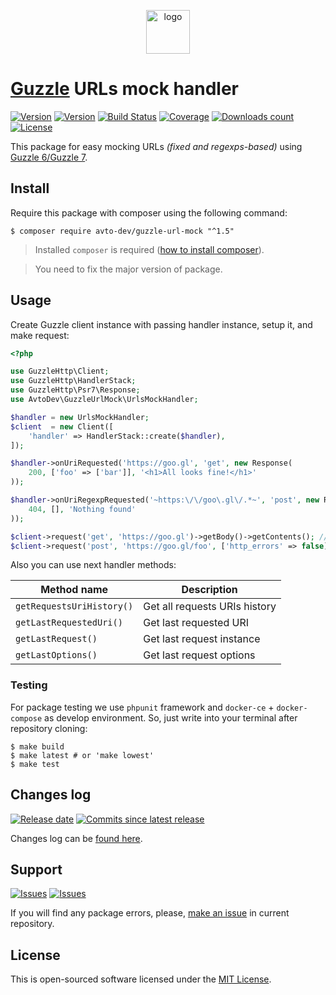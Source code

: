 <p align="center">
  <img alt="logo" src="https://hsto.org/webt/0v/qb/0p/0vqb0pp6ntyyd8mbdkkj0wsllwo.png" width="70" height="70" />
</p>

# [Guzzle][guzzle_link] URLs mock handler

[![Version][badge_packagist_version]][link_packagist]
[![Version][badge_php_version]][link_packagist]
[![Build Status][badge_build_status]][link_build_status]
[![Coverage][badge_coverage]][link_coverage]
[![Downloads count][badge_downloads_count]][link_packagist]
[![License][badge_license]][link_license]

This package for easy mocking URLs _(fixed and regexps-based)_ using [Guzzle 6/Guzzle 7][guzzle_link].

## Install

Require this package with composer using the following command:

```shell
$ composer require avto-dev/guzzle-url-mock "^1.5"
```

> Installed `composer` is required ([how to install composer][getcomposer]).

> You need to fix the major version of package.

## Usage

Create Guzzle client instance with passing handler instance, setup it, and make request:

```php
<?php

use GuzzleHttp\Client;
use GuzzleHttp\HandlerStack;
use GuzzleHttp\Psr7\Response;
use AvtoDev\GuzzleUrlMock\UrlsMockHandler;

$handler = new UrlsMockHandler;
$client  = new Client([
    'handler' => HandlerStack::create($handler),
]);

$handler->onUriRequested('https://goo.gl', 'get', new Response(
    200, ['foo' => ['bar']], '<h1>All looks fine!</h1>'
));

$handler->onUriRegexpRequested('~https:\/\/goo\.gl\/.*~', 'post', new Response(
    404, [], 'Nothing found'
));

$client->request('get', 'https://goo.gl')->getBody()->getContents(); // '<h1>All looks fine!</h1>'
$client->request('post', 'https://goo.gl/foo', ['http_errors' => false])->getBody()->getContents(); // 'Nothing found'
```

Also you can use next handler methods:

Method name | Description
----------- | -----------
`getRequestsUriHistory()` | Get all requests URIs history
`getLastRequestedUri()` | Get last requested URI
`getLastRequest()` | Get last request instance
`getLastOptions()` | Get last request options

### Testing

For package testing we use `phpunit` framework and `docker-ce` + `docker-compose` as develop environment. So, just write into your terminal after repository cloning:

```shell script
$ make build
$ make latest # or 'make lowest'
$ make test
```

## Changes log

[![Release date][badge_release_date]][link_releases]
[![Commits since latest release][badge_commits_since_release]][link_commits]

Changes log can be [found here][link_changes_log].

## Support

[![Issues][badge_issues]][link_issues]
[![Issues][badge_pulls]][link_pulls]

If you will find any package errors, please, [make an issue][link_create_issue] in current repository.

## License

This is open-sourced software licensed under the [MIT License][link_license].

[badge_packagist_version]:https://img.shields.io/packagist/v/avto-dev/guzzle-url-mock.svg?maxAge=180
[badge_php_version]:https://img.shields.io/packagist/php-v/avto-dev/guzzle-url-mock.svg?longCache=true
[badge_build_status]:https://img.shields.io/github/workflow/status/avto-dev/guzzle-url-mock/tests?maxAge=30
[badge_coverage]:https://img.shields.io/codecov/c/github/avto-dev/guzzle-url-mock/master.svg?maxAge=60
[badge_downloads_count]:https://img.shields.io/packagist/dt/avto-dev/guzzle-url-mock.svg?maxAge=180
[badge_license]:https://img.shields.io/packagist/l/avto-dev/guzzle-url-mock.svg?longCache=true
[badge_release_date]:https://img.shields.io/github/release-date/avto-dev/guzzle-url-mock.svg?style=flat-square&maxAge=180
[badge_commits_since_release]:https://img.shields.io/github/commits-since/avto-dev/guzzle-url-mock/latest.svg?style=flat-square&maxAge=180
[badge_issues]:https://img.shields.io/github/issues/avto-dev/guzzle-url-mock.svg?style=flat-square&maxAge=180
[badge_pulls]:https://img.shields.io/github/issues-pr/avto-dev/guzzle-url-mock.svg?style=flat-square&maxAge=180
[link_releases]:https://github.com/avto-dev/guzzle-url-mock/releases
[link_packagist]:https://packagist.org/packages/avto-dev/guzzle-url-mock
[link_build_status]:https://github.com/avto-dev/guzzle-url-mock/actions
[link_coverage]:https://codecov.io/gh/avto-dev/guzzle-url-mock/
[link_changes_log]:https://github.com/avto-dev/guzzle-url-mock/blob/master/CHANGELOG.md
[link_issues]:https://github.com/avto-dev/guzzle-url-mock/issues
[link_create_issue]:https://github.com/avto-dev/guzzle-url-mock/issues/new/choose
[link_commits]:https://github.com/avto-dev/guzzle-url-mock/commits
[link_pulls]:https://github.com/avto-dev/guzzle-url-mock/pulls
[link_license]:https://github.com/avto-dev/guzzle-url-mock/blob/master/LICENSE
[getcomposer]:https://getcomposer.org/download/
[guzzle_link]:https://github.com/guzzle/guzzle
